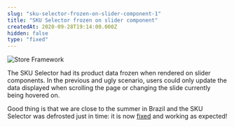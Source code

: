 ```yaml
---
slug: "sku-selector-frozen-on-slider-component-1"
title: "SKU Selector frozen on slider component"
createdAt: 2020-09-28T19:14:00.000Z
hidden: false
type: "fixed"
---
```


![Store Framework](https://raw.githubusercontent.com/vtexdocs/dev-portal-content/main/images/sku-selector-frozen-on-slider-component-1-0.png)

The SKU Selector had its product data frozen when rendered on slider components. In the previous and ugly scenario, users could only update the data displayed when scrolling the page or changing the slide currently being hovered on.

Good thing is that we are close to the summer in Brazil and the SKU Selector was defrosted just in time: it is now [fixed](https://github.com/vtex-apps/slider-layout/pull/46) and working as expected!
